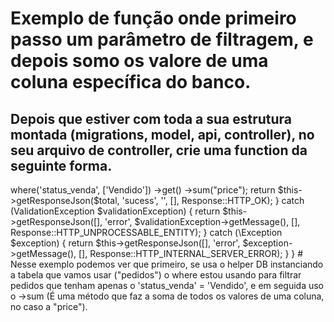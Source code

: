 # Exemplo de função onde primeiro passo um parâmetro de filtragem, e depois somo os valore de uma coluna específica do banco.

## Depois que estiver com toda a sua estrutura montada (migrations, model, api, controller), no seu arquivo de controller, crie uma function da seguinte forma.



<?php


public function countValortotal(Request $request)
{
    try {
        $total = DB::table("pedidos")->where('status_venda', ['Vendido'])
                                    ->get()
                                    ->sum("price");
        return $this->getResponseJson($total, 'sucess', '', [], Response::HTTP_OK);
    } catch (ValidationException $validationException) {
        return $this->getResponseJson([], 'error', $validationException->getMessage(), [], Response::HTTP_UNPROCESSABLE_ENTITY);
    } catch (\Exception $exception) {
        return $this->getResponseJson([], 'error', $exception->getMessage(), [], Response::HTTP_INTERNAL_SERVER_ERROR);
    }
}


# Nesse exemplo podemos ver que primeiro, se usa o helper DB instanciando a tabela que vamos usar ("pedidos") o where estou usando para filtrar pedidos que tenham apenas o 'status_venda' = 'Vendido', e em seguida uso o ->sum (É uma método que faz a soma de todos os valores de uma coluna, no caso a "price").


